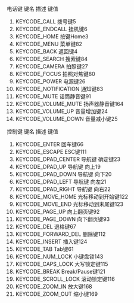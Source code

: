 电话键
键名 描述 键值

1. KEYCODE_CALL 拨号键5
2. KEYCODE_ENDCALL 挂机键6
3. KEYCODE_HOME 按键Home3
4. KEYCODE_MENU 菜单键82
5. KEYCODE_BACK 返回键4
6. KEYCODE_SEARCH 搜索键84
7. KEYCODE_CAMERA 拍照键27
8. KEYCODE_FOCUS 拍照对焦键80
9. KEYCODE_POWER 电源键26
10. KEYCODE_NOTIFICATION 通知键83
11. KEYCODE_MUTE 话筒静音键91
12. KEYCODE_VOLUME_MUTE 扬声器静音键164
13. KEYCODE_VOLUME_UP 音量增加键24
14. KEYCODE_VOLUME_DOWN 音量减小键25

控制键
键名 描述 键值

1. KEYCODE_ENTER 回车键66
2. KEYCODE_ESCAPE ESC键111
3. KEYCODE_DPAD_CENTER 导航键 确定键23
4. KEYCODE_DPAD_UP 导航键 向上19
5. KEYCODE_DPAD_DOWN 导航键 向下20
6. KEYCODE_DPAD_LEFT 导航键 向左21
7. KEYCODE_DPAD_RIGHT 导航键 向右22
8. KEYCODE_MOVE_HOME 光标移动到开始键122
9. KEYCODE_MOVE_END 光标移动到末尾键123
10. KEYCODE_PAGE_UP 向上翻页键92
11. KEYCODE_PAGE_DOWN 向下翻页键93
12. KEYCODE_DEL 退格键67
13. KEYCODE_FORWARD_DEL 删除键112
14. KEYCODE_INSERT 插入键124
15. KEYCODE_TAB Tab键61
16. KEYCODE_NUM_LOCK 小键盘锁143
17. KEYCODE_CAPS_LOCK 大写锁定键115
18. KEYCODE_BREAK Break/Pause键121
19. KEYCODE_SCROLL_LOCK 滚动锁定键116
20. KEYCODE_ZOOM_IN 放大键168
21. KEYCODE_ZOOM_OUT 缩小键169